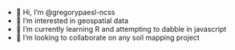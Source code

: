 - 👋 Hi, I’m @gregorypaesl-ncss
- 👀 I’m interested in geospatial data
- 🌱 I’m currently learning R and attempting to dabble in javascript
- 💞️ I’m looking to collaborate on any soil mapping project

<!---
gregorypaesl-ncss/gregorypaesl-ncss is a ✨ special ✨ repository because its `README.md` (this file) appears on your GitHub profile.
You can click the Preview link to take a look at your changes.
--->
